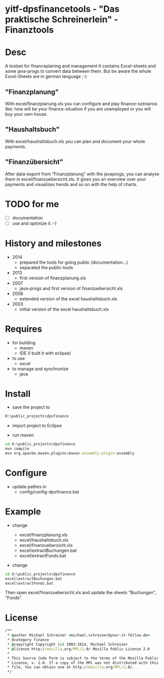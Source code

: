 yitf-dpsfinancetools - "Das praktische Schreinerlein" - Finanztools
=====================

# Desc
A toolset for financeplaning and management
It contains Excel-sheets and some java-progs to convert data between them.
But be aware the whole Excel-Sheets are in german language ;-)

## "Finanzplanung"
With excel/finanzplanung.xls you can configure and play finance-szenarios like: 
how will be your finance-situation if you are unemployed or you will buy your 
own house.
 
## "Haushaltsbuch"
With excel/haushaltsbuch.xls you can plan and document your whole payments.

## "Finanzübersicht"
After data-export from "Finanzplanung" with the javaprogs, you can
analyse them in excel/finanzuebersicht.xls. It gives you an overview over your
payments and visualizes trends and so on with the help of charts.

# TODO for me
- [ ] documentation
- [ ] use and optimize it :-)

# History and milestones
- 2014 
   - prepared the tools for going public (documentation...) 
   - separated the public-tools
- 2013
   - first version of finanzplanung.xls
- 2007
   - java-progs and first version of finanzuebersicht.xls
- 2006
   - extended version of the excel haushaltsbuch.xls
- 2003
   - initial version of the excel haushaltsbuch.xls

# Requires
- for building
   - maven
   - IDE (I built it with eclipse)
- to use
   - excel
- to manage and synchronize
   - java

# Install
- save the project to 
```bat
D:\public_projects\dpsfinance
```

- import project to Eclipse

- run maven 
```bat
cd d:\public_projects\dpsfinance
mvn compile
mvn org.apache.maven.plugins:maven-assembly-plugin:assembly
```

# Configure
- update pathes in 
   - config/config-dpsfinance.bat

# Example
- change
   - excel/finanzplanung.xls
   - excel/haushaltsbuch.xls
   - excel/finanzuebersicht.xls
   - excel/extractBuchungen.bat
   - excel/extractFonds.bat

- change
```bat
cd d:\public_projects\dpsfinance
excel\extractBuchungen.bat
excel\extractFonds.bat
```
Then open excel/finanzuebersicht.xls and update the sheets "Buchungen", "Fonds".

# License
```bat
/**
 * @author Michael Schreiner <michael.schreiner@your-it-fellow.de>
 * @category finance
 * @copyright Copyright (c) 2003-2014, Michael Schreiner
 * @license http://mozilla.org/MPL/2.0/ Mozilla Public License 2.0
 *
 * This Source Code Form is subject to the terms of the Mozilla Public
 * License, v. 2.0. If a copy of the MPL was not distributed with this
 * file, You can obtain one at http://mozilla.org/MPL/2.0/.
 */
```
